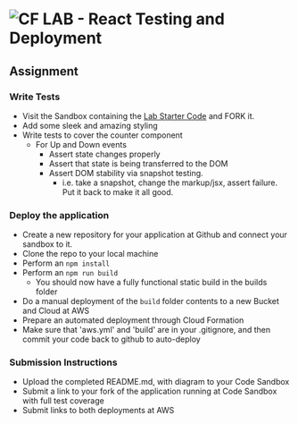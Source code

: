 ![CF](http://i.imgur.com/7v5ASc8.png) LAB - React Testing and Deployment
==============================================================

## Assignment

### Write Tests
* Visit the Sandbox containing the [Lab Starter Code](https://codesandbox.io/s/2471rk2wzr) and FORK it.
* Add some sleek and amazing styling
* Write tests to cover the counter component
  * For Up and Down events
    * Assert state changes properly
    * Assert that state is being transferred to the DOM
    * Assert DOM stability via snapshot testing.
      * i.e. take a snapshot, change the markup/jsx, assert failure.  Put it back to make it all good.

### Deploy the application
* Create a new repository for your application at Github and connect your sandbox to it.
* Clone the repo to your local machine
* Perform an `npm install`
* Perform an `npm run build`
  * You should now have a fully functional static build in the builds folder
* Do a manual deployment of the `build` folder contents to a new Bucket and Cloud at AWS
* Prepare an automated deployment through Cloud Formation
* Make sure that 'aws.yml' and 'build' are in your .gitignore, and then commit your code back to github to auto-deploy

### Submission Instructions
* Upload the completed README.md, with diagram to your Code Sandbox
* Submit a link to your fork of the application running at Code Sandbox with full test coverage
* Submit links to both deployments at AWS
